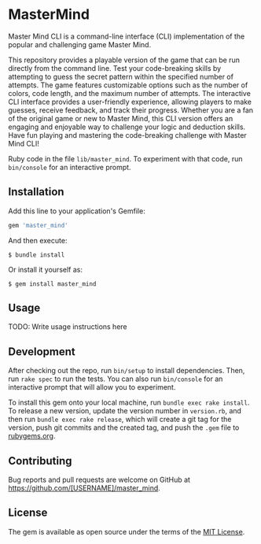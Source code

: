 # MasterMind

Master Mind CLI is a command-line interface (CLI) implementation of the popular and challenging game Master Mind.

This repository provides a playable version of the game that can be run directly from the command line. Test your code-breaking skills by attempting to guess the secret pattern within the specified number of attempts. The game features customizable options such as the number of colors, code length, and the maximum number of attempts. The interactive CLI interface provides a user-friendly experience, allowing players to make guesses, receive feedback, and track their progress. Whether you are a fan of the original game or new to Master Mind, this CLI version offers an engaging and enjoyable way to challenge your logic and deduction skills. Have fun playing and mastering the code-breaking challenge with Master Mind CLI!

Ruby code in the file `lib/master_mind`. To experiment with that code, run `bin/console` for an interactive prompt.

## Installation

Add this line to your application's Gemfile:

```ruby
gem 'master_mind'
```

And then execute:

    $ bundle install

Or install it yourself as:

    $ gem install master_mind

## Usage

TODO: Write usage instructions here

## Development

After checking out the repo, run `bin/setup` to install dependencies. Then, run `rake spec` to run the tests. You can also run `bin/console` for an interactive prompt that will allow you to experiment.

To install this gem onto your local machine, run `bundle exec rake install`. To release a new version, update the version number in `version.rb`, and then run `bundle exec rake release`, which will create a git tag for the version, push git commits and the created tag, and push the `.gem` file to [rubygems.org](https://rubygems.org).

## Contributing

Bug reports and pull requests are welcome on GitHub at https://github.com/[USERNAME]/master_mind.

## License

The gem is available as open source under the terms of the [MIT License](https://opensource.org/licenses/MIT).
